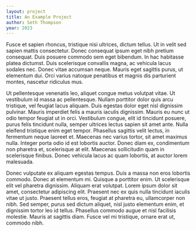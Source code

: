 ```yaml
---
layout: project
title: An Example Project
author: Seth Thompson
year: 2023
---
```


Fusce et sapien rhoncus, tristique nisi ultrices, dictum tellus. Ut in velit sed sapien mattis consectetur. Donec consequat ipsum eget nibh pretium consequat. Duis posuere commodo sem eget bibendum. In hac habitasse platea dictumst. Duis scelerisque convallis magna, ac vehicula lacus sodales nec. Donec vitae accumsan neque. Mauris eget sagittis purus, ut elementum dui. Orci varius natoque penatibus et magnis dis parturient montes, nascetur ridiculus mus.

Ut pellentesque venenatis leo, aliquet congue metus volutpat vitae. Ut vestibulum id massa ac pellentesque. Nullam porttitor dolor quis arcu tristique, vel feugiat lacus aliquam. Duis egestas dolor eget nisl dignissim pulvinar. Mauris imperdiet felis a mauris iaculis dignissim. Mauris eu nunc ut odio tempor feugiat ut in orci. Vestibulum congue, elit id tincidunt posuere, purus felis tincidunt nulla, semper ultrices lectus sapien sit amet ante. Nulla eleifend tristique enim eget tempor. Phasellus sagittis velit lectus, in fermentum neque laoreet et. Maecenas nec varius tortor, sit amet maximus nulla. Integer porta odio id est lobortis auctor. Donec diam ex, condimentum non pharetra et, scelerisque at elit. Maecenas sollicitudin quam in scelerisque finibus. Donec vehicula lacus ac quam lobortis, at auctor lorem malesuada.

Donec vulputate ex aliquam egestas tempus. Duis a massa non eros lobortis commodo. Donec at elementum mi. Quisque a porttitor enim. Ut scelerisque elit vel pharetra dignissim. Aliquam erat volutpat. Lorem ipsum dolor sit amet, consectetur adipiscing elit. Praesent nec ex quis nulla tincidunt iaculis vitae ut justo. Praesent tellus eros, feugiat at pharetra eu, ullamcorper non nibh. Sed semper, purus sed dictum aliquet, nisl justo elementum enim, et dignissim tortor leo id tellus. Phasellus commodo augue et nisl facilisis molestie. Mauris at sagittis diam. Fusce vel mi tristique, ornare erat ut, commodo nibh.